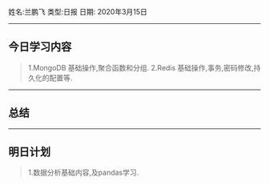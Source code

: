 姓名:兰鹏飞
类型:日报
日期: 2020年3月15日

***
## 今日学习内容 ##
>1.MongoDB 基础操作,聚合函数和分组.
>2.Redis 基础操作,事务,密码修改,持久化的配置等.
***
## 总结 ##
***
## 明日计划 ##
>1.数据分析基础内容,及pandas学习.
